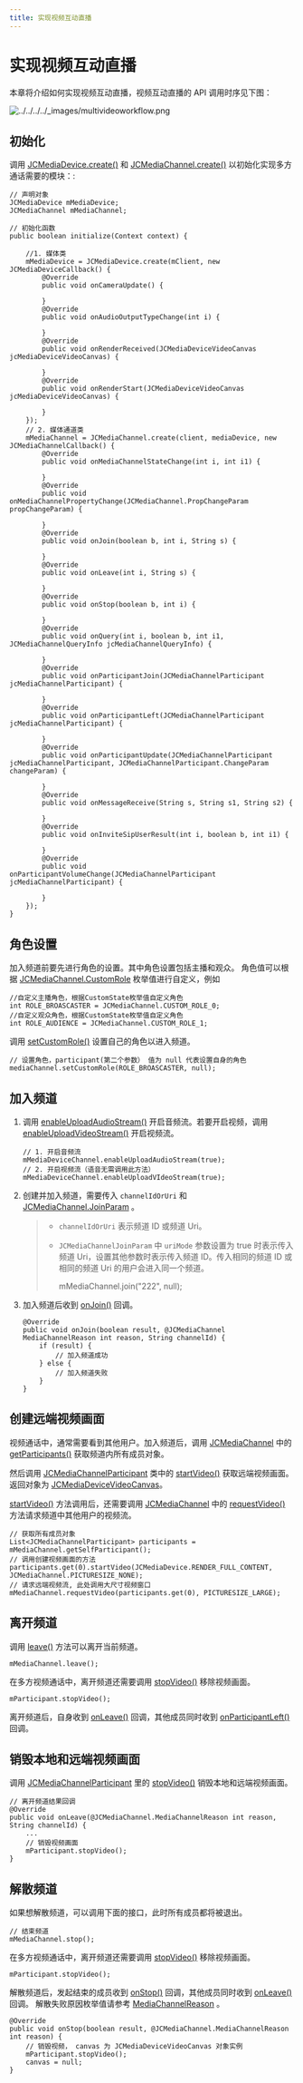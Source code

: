 ```yaml
---
title: 实现视频互动直播
---
```

# 实现视频互动直播

本章将介绍如何实现视频互动直播，视频互动直播的 API 调用时序见下图：

![../../../../\_images/multivideoworkflow.png](../../../../_images/multivideoworkflow.png)



## 初始化

调用
[JCMediaDevice.create()](https://developer.juphoon.com/portal/reference/V2.1/android/com/juphoon/cloud/JCMediaDevice.html#create-com.juphoon.cloud.JCClient-com.juphoon.cloud.JCMediaDeviceCallback-)
和
[JCMediaChannel.create()](https://developer.juphoon.com/portal/reference/V2.1/android/com/juphoon/cloud/JCMediaChannel.html#create-com.juphoon.cloud.JCClient-com.juphoon.cloud.JCMediaDevice-com.juphoon.cloud.JCMediaChannelCallback-)
以初始化实现多方通话需要的模块：:





    // 声明对象
    JCMediaDevice mMediaDevice;
    JCMediaChannel mMediaChannel;
    
    // 初始化函数
    public boolean initialize(Context context) {
    
        //1. 媒体类
        mMediaDevice = JCMediaDevice.create(mClient, new JCMediaDeviceCallback() {
            @Override
            public void onCameraUpdate() {
    
            }
            @Override
            public void onAudioOutputTypeChange(int i) {
    
            }
            @Override
            public void onRenderReceived(JCMediaDeviceVideoCanvas jcMediaDeviceVideoCanvas) {
    
            }
            @Override
            public void onRenderStart(JCMediaDeviceVideoCanvas jcMediaDeviceVideoCanvas) {
    
            }
        });
        // 2. 媒体通道类
        mMediaChannel = JCMediaChannel.create(client, mediaDevice, new JCMediaChannelCallback() {
            @Override
            public void onMediaChannelStateChange(int i, int i1) {
    
            }
            @Override
            public void onMediaChannelPropertyChange(JCMediaChannel.PropChangeParam propChangeParam) {
    
            }
            @Override
            public void onJoin(boolean b, int i, String s) {
    
            }
            @Override
            public void onLeave(int i, String s) {
    
            }
            @Override
            public void onStop(boolean b, int i) {
    
            }
            @Override
            public void onQuery(int i, boolean b, int i1, JCMediaChannelQueryInfo jcMediaChannelQueryInfo) {
    
            }
            @Override
            public void onParticipantJoin(JCMediaChannelParticipant jcMediaChannelParticipant) {
    
            }
            @Override
            public void onParticipantLeft(JCMediaChannelParticipant jcMediaChannelParticipant) {
    
            }
            @Override
            public void onParticipantUpdate(JCMediaChannelParticipant jcMediaChannelParticipant, JCMediaChannelParticipant.ChangeParam changeParam) {
    
            }
            @Override
            public void onMessageReceive(String s, String s1, String s2) {
    
            }
            @Override
            public void onInviteSipUserResult(int i, boolean b, int i1) {
    
            }
            @Override
            public void onParticipantVolumeChange(JCMediaChannelParticipant jcMediaChannelParticipant) {
    
            }
        });
    }









## 角色设置

加入频道前要先进行角色的设置。其中角色设置包括主播和观众。 角色值可以根据
[JCMediaChannel.CustomRole](https://developer.juphoon.com/portal/reference/V2.1/android/com/juphoon/cloud/JCMediaChannel.html#CUSTOM_ROLE_0)
枚举值进行自定义，例如





    //自定义主播角色，根据CustomState枚举值自定义角色
    int ROLE_BROASCASTER = JCMediaChannel.CUSTOM_ROLE_0;
    //自定义观众角色，根据CustomState枚举值自定义角色
    int ROLE_AUDIENCE = JCMediaChannel.CUSTOM_ROLE_1;





调用
[setCustomRole()](https://developer.juphoon.com/portal/reference/V2.1/android/com/juphoon/cloud/JCMediaChannel.html#setCustomRole-int-com.juphoon.cloud.JCMediaChannelParticipant-)
设置自己的角色以进入频道。





    // 设置角色，participant(第二个参数） 值为 null 代表设置自身的角色
    mediaChannel.setCustomRole(ROLE_BROASCASTER, null);









## 加入频道

1.  调用
    [enableUploadAudioStream()](https://developer.juphoon.com/portal/reference/V2.1/android/com/juphoon/cloud/JCMediaChannel.html#enableUploadAudioStream-boolean-)
    开启音频流。若要开启视频，调用
    [enableUploadVideoStream()](https://developer.juphoon.com/portal/reference/V2.1/android/com/juphoon/cloud/JCMediaChannel.html#enableUploadVideoStream-boolean-)
    开启视频流。
    
    
    
    
    
        // 1. 开启音频流
        mMediaDeviceChannel.enableUploadAudioStream(true);
        // 2. 开启视频流（语音无需调用此方法）
        mMediaDeviceChannel.enableUploadVIdeoStream(true);
    
    
    
    

2.  创建并加入频道，需要传入 `channelIdOrUri` 和
    [JCMediaChannel.JoinParam](https://developer.juphoon.com/portal/reference/V2.1/android/com/juphoon/cloud/JCMediaChannel.JoinParam.html)
    。
    
    > 
    > 
    > 
    > 
    >   - `channelIdOrUri` 表示频道 ID 或频道 Uri。
    > 
    >   - `JCMediaChannelJoinParam` 中 `uriMode` 参数设置为 true 时表示传入频道
    >     Uri，设置其他参数时表示传入频道 ID。传入相同的频道 ID 或相同的频道 Uri 的用户会进入同一个频道。
    > 
    > 
    > 
    > 
    > 
    >     mMediaChannel.join("222", null);
    > 
    > 
    > 
    > 
    > 
    > 

3.  加入频道后收到
    [onJoin()](https://developer.juphoon.com/portal/reference/V2.1/android/com/juphoon/cloud/JCMediaChannelCallback.html#onJoin-boolean-int-java.lang.String-)
    回调。
    
    
    
    
    
        @Override
        public void onJoin(boolean result, @JCMediaChannel MediaChannelReason int reason, String channelId) {
            if (result) {
                // 加入频道成功
            } else {
                // 加入频道失败
            }
        }
    
    
    
    





## 创建远端视频画面

视频通话中，通常需要看到其他用户。加入频道后，调用
[JCMediaChannel](https://developer.juphoon.com/portal/reference/V2.1/android/com/juphoon/cloud/JCMediaChannel.html)
中的
[getParticipants()](https://developer.juphoon.com/portal/reference/V2.1/android/com/juphoon/cloud/JCMediaChannel.html#getParticipants--)
获取频道内所有成员对象。

然后调用
[JCMediaChannelParticipant](https://developer.juphoon.com/portal/reference/V2.1/android/com/juphoon/cloud/JCMediaChannelParticipant.html)
类中的
[startVideo()](https://developer.juphoon.com/portal/reference/V2.1/android/com/juphoon/cloud/JCMediaChannelParticipant.html#startVideo-int-int-)
获取远端视频画面。返回对象为
[JCMediaDeviceVideoCanvas](https://developer.juphoon.com/portal/reference/V2.1/android/com/juphoon/cloud/JCMediaDeviceVideoCanvas.html)。

[startVideo()](https://developer.juphoon.com/portal/reference/V2.1/android/com/juphoon/cloud/JCMediaChannelParticipant.html#startVideo-int-int-)
方法调用后，还需要调用
[JCMediaChannel](https://developer.juphoon.com/portal/reference/V2.1/android/com/juphoon/cloud/JCMediaChannel.html)
中的
[requestVideo()](https://developer.juphoon.com/portal/reference/V2.1/android/com/juphoon/cloud/JCMediaChannel.html#requestVideo-com.juphoon.cloud.JCMediaChannelParticipant-int-)
方法请求频道中其他用户的视频流。





    // 获取所有成员对象
    List<JCMediaChannelParticipant> participants = mMediaChannel.getSelfParticipant();
    // 调用创建视频画面的方法
    participants.get(0).startVideo(JCMediaDevice.RENDER_FULL_CONTENT, JCMediaChannel.PICTURESIZE_NONE);
    // 请求远端视频流, 此处调用大尺寸视频窗口
    mMediaChannel.requestVideo(participants.get(0), PICTURESIZE_LARGE);









## 离开频道

调用
[leave()](https://developer.juphoon.com/portal/reference/V2.1/android/com/juphoon/cloud/JCMediaChannel.html#leave--)
方法可以离开当前频道。





    mMediaChannel.leave();





在多方视频通话中，离开频道还需要调用
[stopVideo()](https://developer.juphoon.com/portal/reference/V2.1/android/com/juphoon/cloud/JCMediaChannelParticipant.html#stopVideo--)
移除视频画面。





    mParticipant.stopVideo();





离开频道后，自身收到
[onLeave()](https://developer.juphoon.com/portal/reference/V2.1/android/com/juphoon/cloud/JCMediaChannelCallback.html#onLeave-int-java.lang.String-)
回调，其他成员同时收到
[onParticipantLeft()](https://developer.juphoon.com/portal/reference/V2.1/android/com/juphoon/cloud/JCMediaChannelCallback.html#onParticipantLeft-com.juphoon.cloud.JCMediaChannelParticipant-)
回调。





## 销毁本地和远端视频画面

调用
[JCMediaChannelParticipant](https://developer.juphoon.com/portal/reference/V2.1/android/com/juphoon/cloud/JCMediaChannelParticipant.html)
里的
[stopVideo()](https://developer.juphoon.com/portal/reference/V2.1/android/com/juphoon/cloud/JCMediaChannelParticipant.html#stopVideo--)
销毁本地和远端视频画面。





    // 离开频道结果回调
    @Override
    public void onLeave(@JCMediaChannel.MediaChannelReason int reason, String channelId) {
        ...
        // 销毁视频画面
        mParticipant.stopVideo();
    }









## 解散频道

如果想解散频道，可以调用下面的接口，此时所有成员都将被退出。





    // 结束频道
    mMediaChannel.stop();





在多方视频通话中，离开频道还需要调用
[stopVideo()](https://developer.juphoon.com/portal/reference/V2.1/android/com/juphoon/cloud/JCMediaChannelParticipant.html#stopVideo--)
移除视频画面。





    mParticipant.stopVideo();





解散频道后，发起结束的成员收到
[onStop()](https://developer.juphoon.com/portal/reference/V2.1/android/com/juphoon/cloud/JCMediaChannelCallback.html#onStop-boolean-int-)
回调，其他成员同时收到
[onLeave()](https://developer.juphoon.com/portal/reference/V2.1/android/com/juphoon/cloud/JCMediaChannelCallback.html#onLeave-int-java.lang.String-)
回调。 解散失败原因枚举值请参考
[MediaChannelReason](https://developer.juphoon.com/portal/reference/V2.1/android/com/juphoon/cloud/JCMediaChannel.html#REASON_ALREADY_JOINED)
。





    @Override
    public void onStop(boolean result, @JCMediaChannel.MediaChannelReason int reason) {
        // 销毁视频， canvas 为 JCMediaDeviceVideoCanvas 对象实例
        mParticipant.stopVideo();
        canvas = null;
    }


















